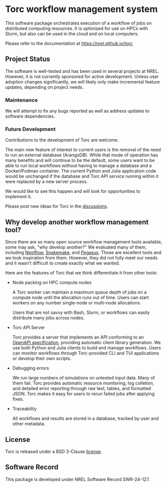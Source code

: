# Torc workflow management system

This software package orchestrates execution of a workflow of jobs on distributed computing
resources. It is optimized for use on HPCs with Slurm, but also can be used in the cloud and
on local computers.

Please refer to the documentation at https://nrel.github.io/torc

## Project Status
The software is well-tested and has been used in several projects at NREL. However, it is not
currently sponsored for active development. Unless user adoption changes significantly, we will
likely only make incremental feature updates, depending on project needs.

### Maintenance
We will attempt to fix any bugs reported as well as address updates to software dependencies.

### Future Development
Contributions to the development of Torc are welcome.

The main new feature of interest to current users is the removal of the need to run an external
database (ArangoDB). While that mode of operation has many benefits and will continue to be the
default, some users want to be able to run local workflows without having to manage a database
and a Docker/Podman container. The current Python and Julia application code would be unchanged
if the database and Torc API service running within it were replaced by a new server process.

We would like to see this happen and will look for opportunities to implement it.

Please post new ideas for Torc in the [discussions](https://github.com/NREL/torc/discussions).

## Why develop another workflow management tool?
Since there are so many open source workflow management tools available, some may ask, "why develop
another?" We evaluated many of them, including [Nextflow](https://www.nextflow.io/),
[Snakemake](https://snakemake.github.io/), and [Pegasus](https://pegasus.isi.edu/). Those are
excellent tools and we took inspiration from them. However, they did not fully meet our needs and it
wasn't difficult to create exactly what we wanted.

Here are the features of Torc that we think differentiate it from other tools:

- Node packing on HPC compute nodes

  A Torc worker can maintain a maximum queue depth of jobs on a compute node until the allocation
  runs out of time. Users can start workers on any number single-node or multi-node allocations.

  Users that are not savvy with Bash, Slurm, or workflows can easily distribute many jobs across
  nodes.

- Torc API Server

  Torc provides a server that implements an API conforming to an [OpenAPI
  specification](https://swagger.io/specification/), providing automatic client library generation.
  We use both Python and Julia clients to build and manage workflows. Users can monitor workflows
  through Torc-provided CLI and TUI applications or develop their own scripts.

- Debugging errors

  We run large numbers of simulations on untested input data. Many of them fail. Torc provides
  automatic resource monitoring, log colletion, and detailed error reporting through raw text,
  tables, and formatted JSON. Torc makes it easy for users to rerun failed jobs after applying
  fixes.

- Traceability

  All workflows and results are stored in a database, tracked by user and other metadata.

## License
Torc is released under a BSD 3-Clause [license](https://github.com/NREL/torc/blob/main/LICENSE).

## Software Record
This package is developed under NREL Software Record SWR-24-127.
